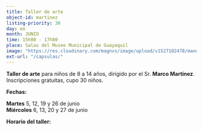 ```yaml
---
title: Taller de arte
object-id: martinez
listing-priority: 38
day: en
month: JUNIO
time: 15h00 - 17h00
place: Salas del Museo Municipal de Guayaquil
image: "https://res.cloudinary.com/magnvs/image/upload/v1527102478/manos_qwtyws.jpg"
ext-url: "/capsulas/"
---
```

**Taller de arte** para niños de 8 a 14 años, dirigido por el Sr. **Marco Martínez**. Inscripciones gratuitas, cupo 30 niños.

**Fechas:**

**Martes** 5, 12, 19 y 26 de junio <br />
**Miércoles** 6, 13, 20 y 27 de junio

**Horario del taller:**
